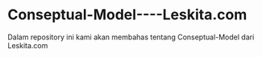# Conseptual-Model----Leskita.com
Dalam repository ini kami akan membahas tentang Conseptual-Model dari Leskita.com
